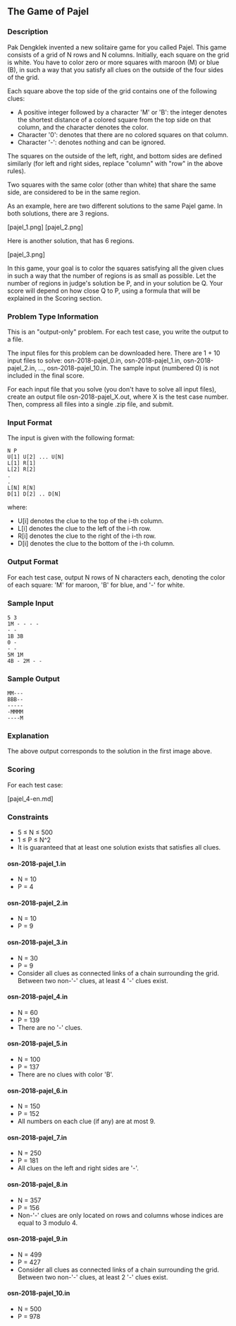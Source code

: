 ## The Game of Pajel

### Description

Pak Dengklek invented a new solitaire game for you called Pajel. This game consists of a grid of N rows and N columns. Initially, each square on the grid is white. You have to color zero or more squares with maroon (M) or blue (B), in such a way that you satisfy all clues on the outside of the four sides of the grid.

Each square above the top side of the grid contains one of the following clues:

- A positive integer followed by a character 'M' or 'B': the integer denotes the shortest distance of a colored square from the top side on that column, and the character denotes the color.
- Character '0': denotes that there are no colored squares on that column.
- Character '-': denotes nothing and can be ignored.

The squares on the outside of the left, right, and bottom sides are defined similarly (for left and right sides, replace "column" with "row" in the above rules).

Two squares with the same color (other than white) that share the same side, are considered to be in the same region.

As an example, here are two different solutions to the same Pajel game. In both solutions, there are 3 regions.

[pajel_1.png] [pajel_2.png]

Here is another solution, that has 6 regions.

[pajel_3.png]

In this game, your goal is to color the squares satisfying all the given clues in such a way that the number of regions is as small as possible. Let the number of regions in judge's solution be P, and in your solution be Q. Your score will depend on how close Q to P, using a formula that will be explained in the Scoring section.

### Problem Type Information

This is an "output-only" problem. For each test case, you write the output to a file. 

The input files for this problem can be downloaded here. There are 1 + 10 input files to solve: osn-2018-pajel\_0.in, osn-2018-pajel\_1.in, osn-2018-pajel\_2.in, ..., osn-2018-pajel\_10.in. The sample input (numbered 0) is not included in the final score.

For each input file that you solve (you don't have to solve all input files), create an output file osn-2018-pajel\_X.out, where X is the test case number. Then, compress all files into a single .zip file, and submit.

### Input Format

The input is given with the following format:
    
    N P
    U[1] U[2] ... U[N]
    L[1] R[1]
    L[2] R[2]
    .
    .
    L[N] R[N]
    D[1] D[2] .. D[N]

where:

- U[i] denotes the clue to the top of the i-th column.
- L[i] denotes the clue to the left of the i-th row.
- R[i] denotes the clue to the right of the i-th row.
- D[i] denotes the clue to the bottom of the i-th column.

### Output Format

For each test case, output N rows of N characters each, denoting the color of each square: 'M' for maroon, 'B' for blue, and '-' for white.

### Sample Input

    5 3
    1M - - - -
    - -
    1B 3B
    0 -
    - -
    5M 1M
    4B - 2M - -

### Sample Output

    MM---
    BBB--
    -----
    -MMMM
    ----M

### Explanation

The above output corresponds to the solution in the first image above.

### Scoring

For each test case:

[pajel_4-en.md]

### Constraints

- 5 ≤ N ≤ 500
- 1 ≤ P ≤ N^2
- It is guaranteed that at least one solution exists that satisfies all clues.


#### osn-2018-pajel_1.in

- N = 10
- P = 4

#### osn-2018-pajel_2.in

- N = 10
- P = 9

#### osn-2018-pajel_3.in

- N = 30
- P = 9
- Consider all clues as connected links of a chain surrounding the grid. Between two non-'-' clues, at least 4 '-' clues exist.

#### osn-2018-pajel_4.in

- N = 60
- P = 139
- There are no '-' clues.

#### osn-2018-pajel_5.in

- N = 100
- P = 137
- There are no clues with color 'B'.

#### osn-2018-pajel_6.in

- N = 150
- P = 152
- All numbers on each clue (if any) are at most 9.

#### osn-2018-pajel_7.in

- N = 250
- P = 181
- All clues on the left and right sides are '-'.

#### osn-2018-pajel_8.in

- N = 357
- P = 156
- Non-'-' clues are only located on rows and columns whose indices are equal to 3 modulo 4.

#### osn-2018-pajel_9.in

- N = 499
- P = 427
- Consider all clues as connected links of a chain surrounding the grid. Between two non-'-' clues, at least 2 '-' clues exist.

#### osn-2018-pajel_10.in

- N = 500
- P = 978
